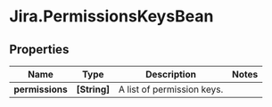 # Jira.PermissionsKeysBean

## Properties

Name | Type | Description | Notes
------------ | ------------- | ------------- | -------------
**permissions** | **[String]** | A list of permission keys. | 


